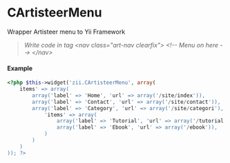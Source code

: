 CArtisteerMenu
==============

Wrapper Artisteer menu to Yii Framework

> *Write code in tag &lt;nav class="art-nav clearfix"&gt;  &lt;!-- Menu on here --&gt;  &lt;/nav&gt;*

#### Example
```php
<?php $this->widget('zii.CArtisteerMenu', array(
	items' => array(
		array('label' => 'Home', 'url' => array('/site/index')),
		array('label' => 'Contact', 'url' => array('/site/contact')),
		array('label' => 'Category', 'url' => array('/site/categori'),
			'items' => array(
				array('label' => 'Tutorial', 'url' => array('/tutorial')),
				array('label' => 'Ebook', 'url' => array('/ebook')),
			)
		)
	)
)); ?>
```